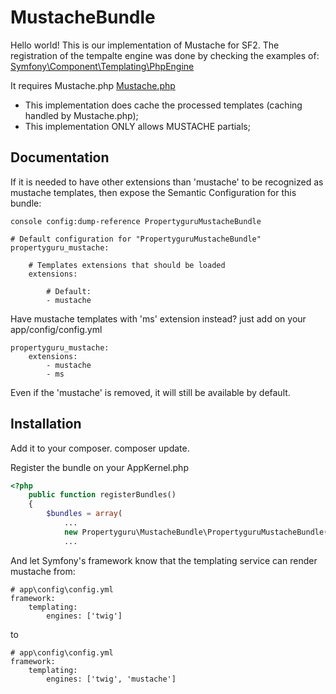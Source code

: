 MustacheBundle
=============

Hello world! This is our implementation of Mustache for SF2.
The registration of the tempalte engine was done by checking the examples of:
[Symfony\Component\Templating\PhpEngine](https://github.com/symfony/symfony/blob/master/src/Symfony/Component/Templating/PhpEngine.php)


It requires Mustache.php
[Mustache.php](https://github.com/bobthecow/mustache.php)

- This implementation does cache the processed templates (caching handled by Mustache.php);
- This implementation ONLY allows MUSTACHE partials;

Documentation
-------------

If it is needed to have other extensions than 'mustache' to be recognized as mustache templates,
then expose the Semantic Configuration for this bundle:

```
console config:dump-reference PropertyguruMustacheBundle

# Default configuration for "PropertyguruMustacheBundle"
propertyguru_mustache:

    # Templates extensions that should be loaded
    extensions:

        # Default:
        - mustache
```

Have mustache templates with 'ms' extension instead?
just add on your app/config/config.yml

```
propertyguru_mustache:
    extensions:
        - mustache
        - ms
```

Even if the 'mustache' is removed, it will still be available by default.


Installation
------------
Add it to your composer.
composer update.

Register the bundle on your AppKernel.php
```php
<?php
    public function registerBundles()
    {
        $bundles = array(
            ...
            new Propertyguru\MustacheBundle\PropertyguruMustacheBundle(),
            ...
```

And let Symfony's framework know that the templating service can render mustache
from:
```
# app\config\config.yml
framework:
    templating:
        engines: ['twig']
```

to

```
# app\config\config.yml
framework:
    templating:
        engines: ['twig', 'mustache']
```